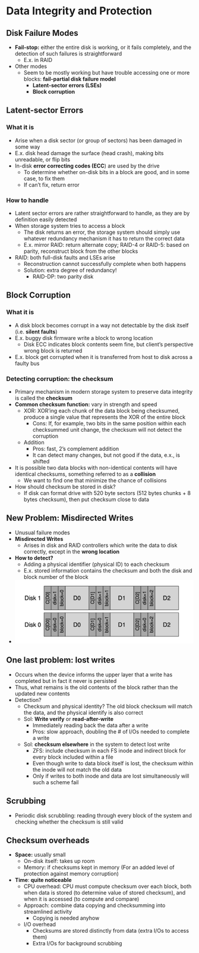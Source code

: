 # Data Integrity and Protection

## Disk Failure Modes

- **Fail-stop:** either the entire disk is working, or it fails completely, and the detection of such failures is straightforward
    - E.x. in RAID
- Other modes
    - Seem to be mostly working but have trouble accessing one or more blocks: **fail-partial disk failure model**
        - **Latent-sector errors (LSEs)**
        - **Block corruption**

## Latent-sector Errors

### What it is

- Arise when a disk sector (or group of sectors) has been damaged in some way
- E.x. disk head damage the surface (head crash), making bits unreadable, or flip bits
- In-disk **error correcting codes (ECC**) are used by the drive
    - To determine whether on-disk bits in a block are good, and in some case, to fix them
    - If can’t fix, return error

### How to handle

- Latent sector errors are rather straightforward to handle, as they are by definition easily detected
- When storage system tries to access a block
    - The disk returns an error, the storage system should simply use whatever redundancy mechanism it has to return the correct data
    - E.x. mirror RAID: return alternate copy; RAID-4 or RAID-5: based on parity, reconstruct block from the other blocks
- RAID: both full-disk faults and LSEs arise
    - Reconstruction cannot successfully complete when both happens
    - Solution: extra degree of redundancy!
        - RAID-DP: two parity disk

## Block Corruption

### What it is

- A disk block becomes corrupt in a way not detectable by the disk itself (i.e. **silent faults**)
- E.x. buggy disk firmware write a block to wrong location
    - Disk ECC indicates block contents seem fine, but client’s perspective wrong block is returned
- E.x. block get corrupted when it is transferred from host to disk across a faulty bus

### Detecting corruption: the checksum

- Primary mechanism in modern storage system to preserve data integrity is called the **checksum**
- **Common checksum function:** vary in strength and speed
    - XOR: XOR’ing each chunk of the data block being checksumed, produce a single value that represents the XOR of the entire block
        - Cons: If, for example, two bits in the same position within each checksummed unit change, the checksum will not detect the corruption
    - Addition
        - Pros: fast, 2’s complement addition
        - It can detect many changes, but not good if the data, e.x., is shifted
- It is possible two data blocks with non-identical contents will have identical checksums, something referred to as a **collision**
    - We want to find one that minimize the chance of collisions
- How should checksum be stored in disk?
    - If disk can format drive with 520 byte sectors (512 bytes chunks + 8 bytes checksum), then put checksum close to data

## New Problem: Misdirected Writes

- Unusual failure modes
- **Misdirected Writes**
    - Arises in disk and RAID controllers which write the data to disk correctly, except in the **wrong location**
- **How to detect?**
    - Adding a physical identifier (physical ID) to each checksum
    - E.x. stored information contains the checksum and both the disk and block number of the block
- ![alt text](images/34-failure-protection/misdirected-writes.png)

## One last problem: lost writes

- Occurs when the device informs the upper layer that a write has completed but in fact it never is persisted
- Thus, what remains is the old contents of the block rather than the updated new contents
- Detection?
    - Checksum and physical identity? The old block checksum will match the data, and the physical identify is also correct
    - Sol: **Write verify** or **read-after-write**
        - Immediately reading back the data after a write
        - Pros: slow approach, doubling the # of I/Os needed to complete a write
    - Sol: **checksum elsewhere** in the system to detect lost write
        - ZFS: include checksum in each FS inode and indirect block for every block included within a file
        - Even though write to data block itself is lost, the checksum within the inode will not match the old data
        - Only if writes to both inode and data are lost simultaneously will such a scheme fail

## Scrubbing

- Periodic disk scrubbling: reading through every block of the system and checking whether the checksum is still valid

## Checksum overheads

- **Space:** usually small
    - On-disk itself: takes up room
    - Memory: if checksums kept in memory (For an added level of protection against memory corruption)
- **Time**: **quite noticeable**
    - CPU overhead: CPU must compute checksum over each block, both when data is stored (to determine value of stored checksum), and when it is accessed (to compute and compare)
    - Approach: combine data copying and checksumming into streamlined activity
        - Copying is needed anyhow
    - I/O overhead
        - Checksums are stored distinctly from data (extra I/Os to access them)
        - Extra I/Os for background scrubbing